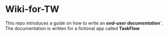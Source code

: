 # Wiki-for-TW
This repo introduces a guide on how to write an _**end-user documentation`**_.
The documentation is written for a fictional app called **TaskFlow**
